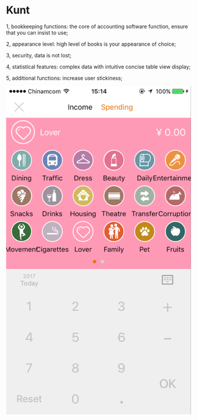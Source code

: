 # Kunt



1, bookkeeping functions: the core of accounting software function, ensure that you can insist to use;

2, appearance level: high level of books is your appearance of choice;

3, security, data is not lost;

4, statistical features: complex data with intuitive concise table view display;

5, additional functions: increase user stickiness;

![](https://github.com/sturt2000/Kunt/blob/master/3.png)
